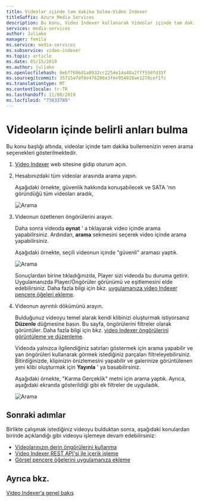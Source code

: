 ```yaml
---
title: Videolar içinde tam dakika bulma-Video Indexer
titleSuffix: Azure Media Services
description: Bu konu, Video Indexer kullanarak Videolar içinde tam dakika bulmayı gösterir.
services: media-services
author: Juliako
manager: femila
ms.service: media-services
ms.subservice: video-indexer
ms.topic: article
ms.date: 05/15/2019
ms.author: juliako
ms.openlocfilehash: 8ebf7606d1a0932cc2254e14a40a2fff550fd35f
ms.sourcegitcommit: 35715a7df8e476286e3fee954818ae1278cef1fc
ms.translationtype: MT
ms.contentlocale: tr-TR
ms.lasthandoff: 11/08/2019
ms.locfileid: "73833789"
---
```

# <a name="find-exact-moments-within-videos"></a>Videoların içinde belirli anları bulma

Bu konu başlığı altında, videolar içinde tam dakika bullemenizin veren arama seçenekleri gösterilmektedir.

1. [Video Indexer](https://www.videoindexer.ai/) web sitesine gidip oturum açın.
2. Hesabınızdaki tüm videolar arasında arama yapın.

    Aşağıdaki örnekte, güvenlik hakkında konuşabilecek ve SATA 'nın göründüğü tüm videoları aradık,

    ![Arama](./media/video-indexer-search/video-indexer-search01.png)
3. Videonun özetlenen öngörülerini arayın.

    Daha sonra videoda **oynat** ' a tıklayarak video içinde arama yapabilirsiniz. Ardından, **arama** sekmesini seçerek video içinde arama yapabilirsiniz. 

    Aşağıdaki örnekte, seçili videonun içinde "güvenli" araması yaptık.

    ![Arama](./media/video-indexer-search/video-indexer-search02.png)

    Sonuçlardan birine tıkladığınızda, Player sizi videoda bu duruma getirir. Uygulamanızda Player/Öngörüler görünümü ve eşitlemesini elde edebilirsiniz. Daha fazla bilgi için bkz. [uygulamanıza video Indexer pencere öğeleri ekleme](video-indexer-embed-widgets.md). 
4. Videonun ayrıntılı dökümünü arayın.
    
    Bulduğunuz videoyu temel alarak kendi klibinizi oluşturmak istiyorsanız **Düzenle** düğmesine basın. Bu sayfa, öngörülerini filtreler olarak görüntüler. Daha fazla bilgi için bkz. [video Indexer öngörülerini görüntüleme ve düzenleme](video-indexer-view-edit.md). 

    Videoda yalnızca ilgilendiğiniz satırları göstermek için arama yapabilir ve yan öngörüleri kullanarak görmek istediğiniz parçaları filtreleyebilirsiniz. Bitirdiğinizde, klipinizin önizlemesini yapabilir ve galerinize görüntülenen yeni klibi oluşturmak için **Yayınla** ' ya basabilirsiniz.
    
    Aşağıdaki örnekte, "Karma Gerçeklik" metni için arama yaptık. Ayrıca, aşağıdaki ekranda gösterildiği gibi ek filtreler de uyguladık.
    
    ![Arama](./media/video-indexer-search/video-indexer-search03.png)

## <a name="next-steps"></a>Sonraki adımlar 

Birlikte çalışmak istediğiniz videoyu bulduktan sonra, aşağıdaki konulardan birinde açıklandığı gibi videoyu işlemeye devam edebilirsiniz: 

- [Videolarınızın derin öngörülerini kullanma](use-editor-create-project.md)
- [Video Indexer REST API'si ile içerik işleme](video-indexer-use-apis.md)
- [Görsel pencere öğelerini uygulamanıza ekleme](video-indexer-embed-widgets.md)

## <a name="see-also"></a>Ayrıca bkz.

[Video Indexer’a genel bakış](video-indexer-overview.md)
